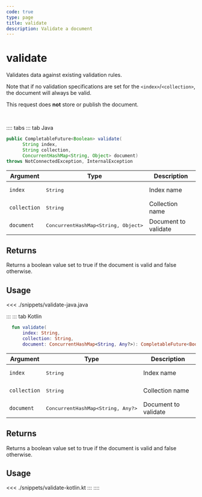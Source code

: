 ```yaml
---
code: true
type: page
title: validate
description: Validate a document
---
```


# validate

Validates data against existing validation rules.

Note that if no validation specifications are set for the `<index>`/`<collection>`, the document will always be valid.

This request does **not** store or publish the document.

<br/>

:::: tabs
::: tab Java

```java
public CompletableFuture<Boolean> validate(
      String index,
      String collection,
      ConcurrentHashMap<String, Object> document)
throws NotConnectedException, InternalException
```

| Argument     | Type                                         | Description          |
| ------------ | -------------------------------------------- | -------------------- |
| `index`      | <pre>String</pre>                            | Index name           |
| `collection` | <pre>String</pre>                            | Collection name      |
| `document`   | <pre>ConcurrentHashMap<String, Object></pre> | Document to validate |

## Returns

Returns a boolean value set to true if the document is valid and false otherwise.

## Usage

<<< ./snippets/validate-java.java

:::
::: tab Kotlin

```kotlin
  fun validate(
      index: String,
      collection: String,
      document: ConcurrentHashMap<String, Any?>): CompletableFuture<Boolean>
```

| Argument     | Type                                         | Description          |
| ------------ | -------------------------------------------- | -------------------- |
| `index`      | <pre>String</pre>                            | Index name           |
| `collection` | <pre>String</pre>                            | Collection name      |
| `document`   | <pre>ConcurrentHashMap<String, Any?></pre> | Document to validate |

## Returns

Returns a boolean value set to true if the document is valid and false otherwise.

## Usage

<<< ./snippets/validate-kotlin.kt
:::
::::
